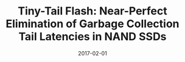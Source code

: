 ---
title: "Tiny-Tail Flash: Near-Perfect Elimination of Garbage Collection Tail Latencies in NAND SSDs"
authors: ["Shengan Zheng", "Huaicheng Li", "Minghao Hao", "Ming-Hung Tong", "Sundararaman Swaminathan", "Andrew A. Chien", "Haryadi S. Gunawi"]
date: 2017-02-01
publication_types: ["1"]
publication: "In 15th USENIX Conference on File and Storage Technologies (FAST)"
publication_short: "FAST '17"
award: "Best Paper Nominee"
abstract: ""
featured: false
image:
  caption: ""
  focal_point: ""
  preview_only: false
url_pdf: "https://huaicheng.github.io/p/fast17-tinytail.pdf"
url_code: ""
url_slides: ""
url_video: ""
url_dataset: ""
url_poster: ""
url_source: ""
math: false
highlight: false
projects: []
slides: ""
--- 
